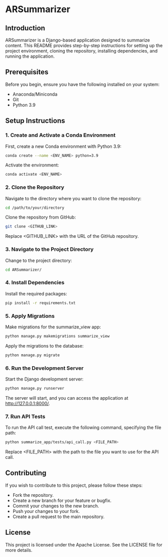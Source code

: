 # ARSummarizer

## Introduction
ARSummarizer is a Django-based application designed to summarize content. This README provides step-by-step instructions for setting up the project environment, cloning the repository, installing dependencies, and running the application.

## Prerequisites
Before you begin, ensure you have the following installed on your system:
- Anaconda/Miniconda
- Git
- Python 3.9

## Setup Instructions

### 1. Create and Activate a Conda Environment
First, create a new Conda environment with Python 3.9:
```bash
conda create --name <ENV_NAME> python=3.9
```

Activate the environment:
```bash
conda activate <ENV_NAME>
```

### 2. Clone the Repository
Navigate to the directory where you want to clone the repository:
```bash
cd /path/to/your/directory
```

Clone the repository from GitHub:
```bash
git clone <GITHUB_LINK>
```
Replace <GITHUB_LINK> with the URL of the GitHub repository.

### 3. Navigate to the Project Directory
Change to the project directory:
```bash
cd ARSummarizer/
```
### 4. Install Dependencies
Install the required packages:

```bash
pip install -r requirements.txt
```

### 5. Apply Migrations
Make migrations for the summarize_view app:

```bash
python manage.py makemigrations summarize_view
```
Apply the migrations to the database:

```bash
python manage.py migrate
```

### 6. Run the Development Server
Start the Django development server:

```bash
python manage.py runserver
```
The server will start, and you can access the application at http://127.0.0.1:8000/.

### 7. Run API Tests
To run the API call test, execute the following command, specifying the file path:
```bash
python summarize_app/tests/api_call.py <FILE_PATH>
```
Replace <FILE_PATH> with the path to the file you want to use for the API call.

## Contributing
If you wish to contribute to this project, please follow these steps:

- Fork the repository.
- Create a new branch for your feature or bugfix.
- Commit your changes to the new branch.
- Push your changes to your fork.
- Create a pull request to the main repository.

## License
This project is licensed under the Apache License. See the LICENSE file for more details.
